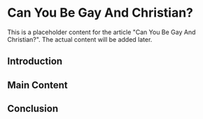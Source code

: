 # Can You Be Gay And Christian?

This is a placeholder content for the article "Can You Be Gay And Christian?". 
The actual content will be added later.

## Introduction

## Main Content

## Conclusion